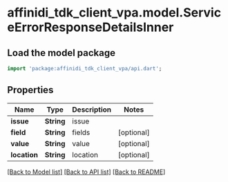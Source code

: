 # affinidi_tdk_client_vpa.model.ServiceErrorResponseDetailsInner

## Load the model package

```dart
import 'package:affinidi_tdk_client_vpa/api.dart';
```

## Properties

| Name         | Type       | Description | Notes      |
| ------------ | ---------- | ----------- | ---------- |
| **issue**    | **String** | issue       |
| **field**    | **String** | fields      | [optional] |
| **value**    | **String** | value       | [optional] |
| **location** | **String** | location    | [optional] |

[[Back to Model list]](../README.md#documentation-for-models) [[Back to API list]](../README.md#documentation-for-api-endpoints) [[Back to README]](../README.md)
